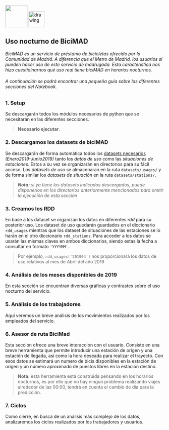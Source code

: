 <img src="https://www.ucm.es/data/cont/docs/3-2016-07-21-EscudoUCMTransparenteBig.png" height="70"/>              <img src="https://upload.wikimedia.org/wikipedia/commons/c/cf/Logo_Bicimad_-_EMT.png" alt="drawing" height="50"/>

## Uso nocturno de BiciMAD

*BiciMAD es un servicio de préstamo de bicicletas ofrecido por la Comunidad de Madrid. A diferencia que el Metro de Madrid, los usuarios sí pueden hacer uso de este servicio de madrugada. Esta característica nos hizo cuestioinarnos qué uso real tiene biciMAD en horarios nocturnos.*

###### A continuación se podrá encontrar una pequeña guía sobre las diferentes secciones del Notebook.

### 1. Setup
Se descargarán todos los módulos necesarios de python que se necesitarán en las diferentes secciones.
> **Necesario ejecutar**.

### 2. Descargamos los datasets de biciMAD
Se descargarán de forma automática todos los [datasets necesarios](https://opendata.emtmadrid.es/Datos-estaticos/Datos-generales-(1)) *(Enero2019-Junio2019)*  tanto los *datos de uso* como las *situaciones de estaciones*. Estos a su vez se organizarán en directorios para su fácil acceso. Los *datasets de uso* se almacenaran en la ruta `datasets/usages/` y de forma similar los *datasets de situación* en la ruta `datasets/stations/`. 
> ***Nota:** si ya tiene los datasets indicados descargados, puede disponerlos en los directorios anteriormente mencionados para omitir la ejecución de esta sección*

### 3. Creamos los RDD
En base a los dataset se organizan los datos en diferentes *rdd* para su posterior uso. Los dataset de uso quedarán guardados en el diccionario `rdd_usages` mientras que los dataset de situaciones de las estaciones se lo harán en el otro diccionario `rdd_stations`. Para acceder a los datos se usarán las mismas claves en ambos diccionarios, siendo estas la fecha a consultar en formato `'YYYYMM'`. 

> Por ejemplo, `rdd_usages['201904']` nos proporcionará los datos de uso relativos al mes de Abril del año 2019

### 4. Análisis de los meses disponibles de 2019 
En esta sección se encuentran diversas gráficas y contrastes sobre el uso nocturno del servicio.

### 5. Análisis de los trabajadores
Aquí veremos un breve análisis de los movimientos realizados por los empleados del servicio.

### 6. Asesor de ruta BiciMad
Esta sección ofrece una breve interacción con el usuario. Consiste en una breve herramienta que permite introducir una estación de origen y una estación de llegada, así como la hora deseada para realizar el trayecto. Con esos datos se estimará un numero de bicis disponibles en la estación de origen y un número aproximado de puestos libres en la estación destino. 
> **Nota:** esta herramienta está construida pensando en los horarios nocturnos, es por ello que no hay ningun problema realizando viajes alrededor de las 00:00, tendrá en cuenta el cambio de dia para la predicción.

### 7. Ciclos
Como cierre, en busca de un analisis más complejo de los datos, analizaremos los ciclos realizados por los trabajadores y usuarios.
